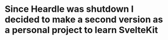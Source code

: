 # Since Heardle was shutdown I decided to make a second version as a personal project to learn SvelteKit
